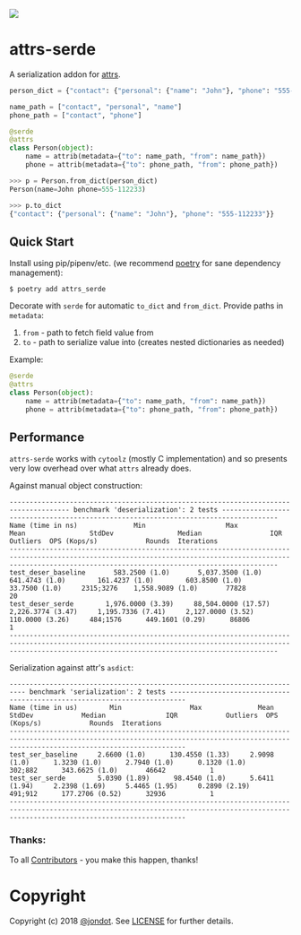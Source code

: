 ![](media/cover.png)

# attrs-serde

A serialization addon for [attrs](https://attrs.org).


```py
person_dict = {"contact": {"personal": {"name": "John"}, "phone": "555-112233"}}

name_path = ["contact", "personal", "name"]
phone_path = ["contact", "phone"]

@serde
@attrs
class Person(object):
    name = attrib(metadata={"to": name_path, "from": name_path})
    phone = attrib(metadata={"to": phone_path, "from": phone_path})

>>> p = Person.from_dict(person_dict)
Person(name=John phone=555-112233)

>>> p.to_dict
{"contact": {"personal": {"name": "John"}, "phone": "555-112233"}}
```


## Quick Start

Install using pip/pipenv/etc. (we recommend [poetry](https://github.com/sdispater/poetry) for sane dependency management):

```
$ poetry add attrs_serde
```

Decorate with `serde` for automatic `to_dict` and `from_dict`. Provide paths in `metadata`:

1. `from` - path to fetch field value from
2. `to` - path to serialize value into (creates nested dictionaries as needed)

Example:

```py
@serde
@attrs
class Person(object):
    name = attrib(metadata={"to": name_path, "from": name_path})
    phone = attrib(metadata={"to": phone_path, "from": phone_path})
```


## Performance

`attrs-serde` works with `cytoolz` (mostly C implementation) and so presents very low overhead over what `attrs` already does.


Against manual object construction:

```
------------------------------------------------------------------------------------- benchmark 'deserialization': 2 tests ------------------------------------------------------------------------------------
Name (time in ns)              Min                    Max                  Mean                StdDev                Median                 IQR            Outliers  OPS (Kops/s)            Rounds  Iterations
---------------------------------------------------------------------------------------------------------------------------------------------------------------------------------------------------------------
test_deser_baseline       583.2500 (1.0)       5,037.3500 (1.0)        641.4743 (1.0)        161.4237 (1.0)        603.8500 (1.0)       33.7500 (1.0)     2315;3276    1,558.9089 (1.0)       77828          20
test_deser_serde        1,976.0000 (3.39)     88,504.0000 (17.57)    2,226.3774 (3.47)     1,195.7336 (7.41)     2,127.0000 (3.52)     110.0000 (3.26)     484;1576      449.1601 (0.29)      86806           1
---------------------------------------------------------------------------------------------------------------------------------------------------------------------------------------------------------------
```

Serialization against attr's `asdict`:

```
-------------------------------------------------------------------------- benchmark 'serialization': 2 tests --------------------------------------------------------------------------
Name (time in us)        Min                 Max              Mean            StdDev            Median               IQR            Outliers  OPS (Kops/s)            Rounds  Iterations
----------------------------------------------------------------------------------------------------------------------------------------------------------------------------------------
test_ser_baseline     2.6600 (1.0)      130.4550 (1.33)     2.9098 (1.0)      1.3230 (1.0)      2.7940 (1.0)      0.1320 (1.0)       302;882      343.6625 (1.0)       46642           1
test_ser_serde        5.0390 (1.89)      98.4540 (1.0)      5.6411 (1.94)     2.2398 (1.69)     5.4465 (1.95)     0.2890 (2.19)      491;912      177.2706 (0.52)      32936           1
----------------------------------------------------------------------------------------------------------------------------------------------------------------------------------------
```

### Thanks:

To all [Contributors](https://github.com/jondot/attrs-serde/graphs/contributors) - you make this happen, thanks!

# Copyright

Copyright (c) 2018 [@jondot](http://twitter.com/jondot). See [LICENSE](LICENSE.txt) for further details.